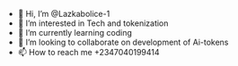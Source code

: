 - 👋 Hi, I’m @Lazkabolice-1
- 👀 I’m interested in Tech and tokenization
- 🌱 I’m currently learning coding
- 💞️ I’m looking to collaborate on development of Ai-tokens
- 📫 How to reach me +2347040199414

<!---
Lazkabolice-1/Lazkabolice-1 is a ✨ special ✨ repository because its `README.md` (this file) appears on your GitHub profile.
You can click the Preview link to take a look at your changes.
--->
